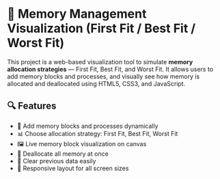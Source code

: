 # 🧠 Memory Management Visualization (First Fit / Best Fit / Worst Fit)

This project is a web-based visualization tool to simulate **memory allocation strategies** — First Fit, Best Fit, and Worst Fit. It allows users to add memory blocks and processes, and visually see how memory is allocated and deallocated using HTML5, CSS3, and JavaScript.

## 🔍 Features

- 🎯 Add memory blocks and processes dynamically
- 📊 Choose allocation strategy: First Fit, Best Fit, Worst Fit
- 🖼️ Live memory block visualization on canvas
- 🔁 Deallocate all memory at once
- 🧹 Clear previous data easily
- 📱 Responsive layout for all screen sizes



